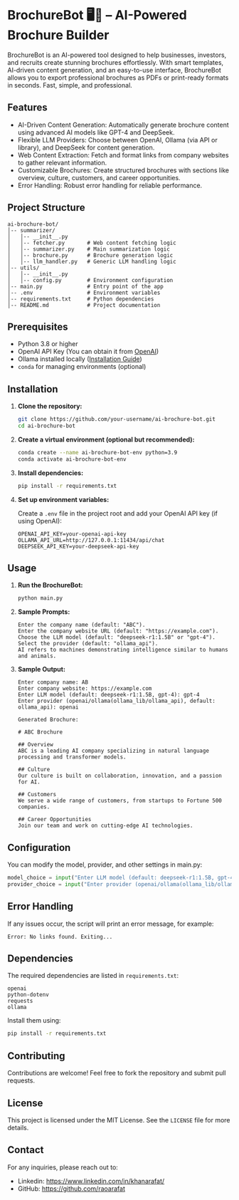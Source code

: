 # BrochureBot 🖥️📄 – AI-Powered Brochure Builder

BrochureBot is an AI-powered tool designed to help businesses, investors, and recruits create stunning brochures effortlessly. With smart templates, AI-driven content generation, and an easy-to-use interface, BrochureBot allows you to export professional brochures as PDFs or print-ready formats in seconds. Fast, simple, and professional.

## Features

- AI-Driven Content Generation: Automatically generate brochure content using advanced AI models like GPT-4 and DeepSeek.
- Flexible LLM Providers: Choose between OpenAI, Ollama (via API or library), and DeepSeek for content generation.
- Web Content Extraction: Fetch and format links from company websites to gather relevant information.
- Customizable Brochures: Create structured brochures with sections like overview, culture, customers, and career opportunities.
- Error Handling: Robust error handling for reliable performance.

## Project Structure

```
ai-brochure-bot/
│-- summarizer/
│   │-- __init__.py
│   │-- fetcher.py       # Web content fetching logic
│   │-- summarizer.py    # Main summarization logic
│   │-- brochure.py      # Brochure generation logic
│   │-- llm_handler.py   # Generic LLM handling logic
│-- utils/
│   │-- __init__.py
│   │-- config.py        # Environment configuration
│-- main.py              # Entry point of the app
│-- .env                 # Environment variables
│-- requirements.txt     # Python dependencies
│-- README.md            # Project documentation
```

## Prerequisites

- Python 3.8 or higher
- OpenAI API Key (You can obtain it from [OpenAI](https://platform.openai.com/signup))
- Ollama installed locally ([Installation Guide](https://ollama.ai))
- `conda` for managing environments (optional)

## Installation

1. **Clone the repository:**

   ```bash
   git clone https://github.com/your-username/ai-brochure-bot.git
   cd ai-brochure-bot
   ```

2. **Create a virtual environment (optional but recommended):**

   ```bash
   conda create --name ai-brochure-bot-env python=3.9
   conda activate ai-brochure-bot-env
   ```

3. **Install dependencies:**

   ```bash
   pip install -r requirements.txt
   ```

4. **Set up environment variables:**

   Create a `.env` file in the project root and add your OpenAI API key (if using OpenAI):

   ```env
   OPENAI_API_KEY=your-openai-api-key
   OLLAMA_API_URL=http://127.0.0.1:11434/api/chat
   DEEPSEEK_API_KEY=your-deepseek-api-key
   ```

## Usage

1. **Run the BrochureBot:**

   ```bash
   python main.py
   ```

2. **Sample Prompts:**

   ```shell
   Enter the company name (default: "ABC").
   Enter the company website URL (default: "https://example.com").
   Choose the LLM model (default: "deepseek-r1:1.5B" or "gpt-4").
   Select the provider (default: "ollama_api").
   AI refers to machines demonstrating intelligence similar to humans and animals.
   ```

3. **Sample Output:**

   ```shell
   Enter company name: AB
   Enter company website: https://example.com
   Enter LLM model (default: deepseek-r1:1.5B, gpt-4): gpt-4
   Enter provider (openai/ollama(ollama_lib/ollama_api), default: ollama_api): openai

   Generated Brochure:

   # ABC Brochure

   ## Overview
   ABC is a leading AI company specializing in natural language processing and transformer models.

   ## Culture
   Our culture is built on collaboration, innovation, and a passion for AI.

   ## Customers
   We serve a wide range of customers, from startups to Fortune 500 companies.

   ## Career Opportunities
   Join our team and work on cutting-edge AI technologies.
   ```

## Configuration

You can modify the model, provider, and other settings in main.py:

```python
model_choice = input("Enter LLM model (default: deepseek-r1:1.5B, gpt-4): ") or "deepseek-r1:1.5B"
provider_choice = input("Enter provider (openai/ollama(ollama_lib/ollama_api), default: ollama_api): ") or "ollama_api"
```

## Error Handling

If any issues occur, the script will print an error message, for example:

```
Error: No links found. Exiting...
```

## Dependencies

The required dependencies are listed in `requirements.txt`:

```
openai
python-dotenv
requests
ollama
```

Install them using:

```bash
pip install -r requirements.txt
```

## Contributing

Contributions are welcome! Feel free to fork the repository and submit pull requests.

## License

This project is licensed under the MIT License. See the `LICENSE` file for more details.

## Contact

For any inquiries, please reach out to:

- Linkedin: https://www.linkedin.com/in/khanarafat/
- GitHub: https://github.com/raoarafat

